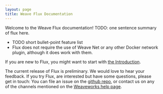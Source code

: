 ```yaml
---
layout: page
title: Weave Flux Documentation
---
```


Welcome to the Weave Flux documentation! TODO: one sentence summary of
flux here.

* TODO short bullet-point feature list
* Flux does not require the use of Weave Net or any other Docker network
plugin, although it does work with them.

If you are new to Flux, you might want to start with
[the Introduction](intro).

The current release of Flux is preliminary.  We would love to hear
your feedback.  If you try Flux, are interested but have some
questions, please get in touch: You can file an issue on the [github
repo](https://github.com/weaveworks/flux/), or contact us on any of
the channels mentioned on the [Weaveworks help
page](http://www.weave.works/help/).

